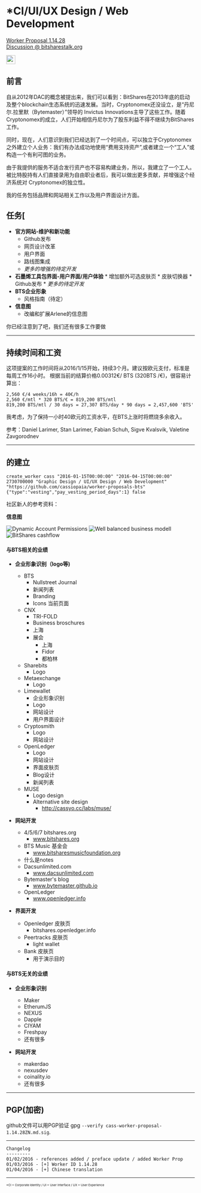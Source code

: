 *CI/UI/UX Design / Web Development
==================================================
<a href="http://cryptofresh.com/workers" target="_blank" >Worker Proposal 1.14.28</a><br>
<a href="https://bitsharestalk.org/index.php/topic,20856.msg269530.html#msg269530" target="_blank" >Discussion @ bitsharestalk.org</a>


<a href="https://github.com/cassiopaia/worker-proposals-bts/blob/master/cass-worker-proposal-1.14.28-EN.md"><img src="https://cdn.rawgit.com/cassiopaia/worker-proposals-bts/master/assets/images/us.svg" width="24" /></a>


前言
-------

自从2012年DAC的概念被提出来，我们可以看到：BitShares在2013年底的启动及整个blockchain生态系统的迅速发展。当时，Cryptonomex还没设立，是“丹尼尔.拉里默（Bytemaster）”领导的 Invictus Innovations主导了这些工作。随着Cryptonomex的成立，人们开始相信丹尼尔为了股东利益不得不继续为BitShares工作。

同时，现在，人们意识到我们已经达到了一个时间点，可以独立于Cryptonomex之外建立个人业务：我们有办法成功地使用“费用支持资产”,或者建立一个“工人”或构造一个有利可图的业务。

由于我提供的服务不适合发行资产也不容易构建业务，所以，我建立了一个工人。被比特股持有人们直接录用为自由职业者后，我可以做出更多贡献，并增强这个经济系统对 Cryptonomex的独立性。

我的任务包括品牌和网站相关工作以及用户界面设计方面。


任务[
-----


* **官方网站-维护和新功能**
    * Github发布
    * 网页设计改革
    * 用户界面
    * 路线图集成
    * *更多的增强的待定开发*
* **石墨烯工具包界面-用户界面/用户体验**
      * 增加额外可选皮肤页
      * 皮肤切换器
      * Github发布
      * *更多的待定开发*
* **BTS企业形象**
    * 风格指南（待定）
* **信息图**
    * 改编和扩展Arlene的信息图      

你已经注意到了吧，我们还有很多工作要做

---

持续时间和工资
-------------------

这项提案的工作时间将从2016/1/15开始，持续3个月。建议按欧元支付，标准是每周工作16小时。
根据当前的结算价格0.00312€/ BTS (320BTS /€)，很容易计算出：

    2,560 €/4 weeks/16h = 40€/h
    2,560 €/mtl * 320 BTS/€ = 819,200 BTS/mtl
    819,200 BTS/mtl / 30 days = 27,307 BTS/day * 90 days = 2,457,600 'BTS'

我考虑，为了保持一小时40欧元的工资水平，在BTS上涨时将燃烧多余收入。

参考：Daniel Larimer, Stan Larimer, Fabian Schuh, Sigve Kvalsvik, Valetine Zavgorodnev

---


的建立
---------------

    create_worker cass "2016-01-15T00:00:00" "2016-04-15T00:00:00" 2730700000 "Graphic Design / UI/UX Design / Web Development" "https://github.com/cassiopaia/worker-proposals-bts" {"type":"vesting","pay_vesting_period_days":1} false

社区新人的参考资料：

**信息图**

![Dynamic Account Permissions](https://bitshares.org/images/dynamic-accounts.png)
![Well balanced business modell](https://bitshares.org/images/wellbalanced.svg)
![BitShares cashflow](https://bitshares.org/images/cashflow.png)


#### 与BTS相关的业绩

* **企业形象识别（logo等)**
   * BTS
      * Nullstreet Journal
      * 新闻列表
      * Branding
      * Icons 当前页面
   * CNX
      * TRI-FOLD
      * Business broschures
      * 上海
      * 展会
         *  上海
         *  Fidor
         *  都柏林
   * Sharebits
      * Logo
   * Metaexchange
      * Logo
   * Limewallet
      * 企业形象识别
      * Logo
      * 网站设计
      * 用户界面设计
   * Cryptosmith
      *  Logo
      *  网站设计
   * OpenLedger
      * Logo
      * 网站设计
      * 界面皮肤页
      * Blog设计
      * 新闻列表
   * MUSE
      * Logo design
      * Alternative site design
         * http://cassyo.cc/labs/muse/   

* **网站开发**
   * 4/5/6/7 bitshares.org
      *  www.bitshares.org
   * BTS Music 基金会
      *   www.bitsharesmusicfoundation.org
   * 什么是notes
   * Dacsunlimited.com
      * www.dacsunlimited.com
   * Bytemaster's blog
      * www.bytemaster.github.io
   * OpenLedger
      * www.openledger.info


* **界面开发**
   * Openledger 皮肤页
      * bitshares.openledger.info
   * Peertracks 皮肤页
      * light wallet
   * Bank 皮肤页
      * 用于演示目的

#### 与BTS无关的业绩

* **企业形象识别**
   * Maker
   * EtherumJS
   * NEXUS
   * Dapple
   * CIYAM
   * Freshpay
   * 还有很多

* **网站开发**
   * makerdao
   * nexusdev
   * coinality.io
   * 还有很多



---------

PGP(加密)
---------
github文件可以用PGP验证 gpg `--verify cass-worker-proposal-1.14.28ZN.md.sig`.

---------
```
Changelog
---------
01/02/2016 - references added / preface update / added Worker Prop
01/03/2016 - [+] Worker ID 1.14.28
01/04/2016 - [+] Chinese translation
```
---------
<div style="font-size: 8px">*CI = Corporate Identity / UI = User Interface / UX = User Experience</div>
